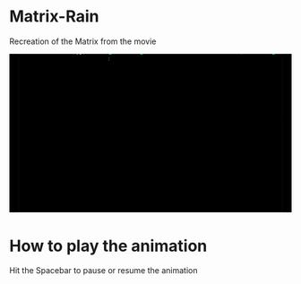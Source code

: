 # Matrix-Rain
Recreation of the Matrix from the movie

![](gameplay.gif)

# How to play the animation
Hit the Spacebar to pause or resume the animation
